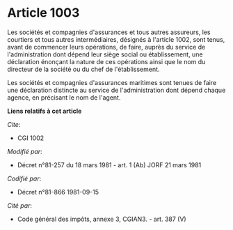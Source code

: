 # Article 1003

Les sociétés et compagnies d'assurances et tous autres assureurs, les courtiers et tous autres intermédiaires, désignés à
l'article 1002, sont tenus, avant de commencer leurs opérations, de faire, auprès du service de l'administration dont dépend
leur siège social ou établissement, une déclaration énonçant la nature de ces opérations ainsi que le nom du directeur de la
société ou du chef de l'établissement.

Les sociétés et compagnies d'assurances maritimes sont tenues de faire une déclaration distincte au service de
l'administration dont dépend chaque agence, en précisant le nom de l'agent.

**Liens relatifs à cet article**

_Cite_:

  - CGI 1002

_Modifié par_:

  - Décret n°81-257 du 18 mars 1981 - art. 1 (Ab) JORF 21 mars 1981

_Codifié par_:

  - Décret n°81-866 1981-09-15

_Cité par_:

  - Code général des impôts, annexe 3, CGIAN3. - art. 387 (V)
